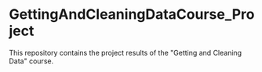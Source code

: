 GettingAndCleaningDataCourse_Project
====================================

This repository contains the project results of the "Getting and Cleaning Data" course.
